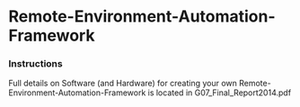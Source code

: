 Remote-Environment-Automation-Framework
=======================================

### Instructions
Full details on Software (and Hardware) for creating your own Remote-Environment-Automation-Framework is located in G07_Final_Report2014.pdf